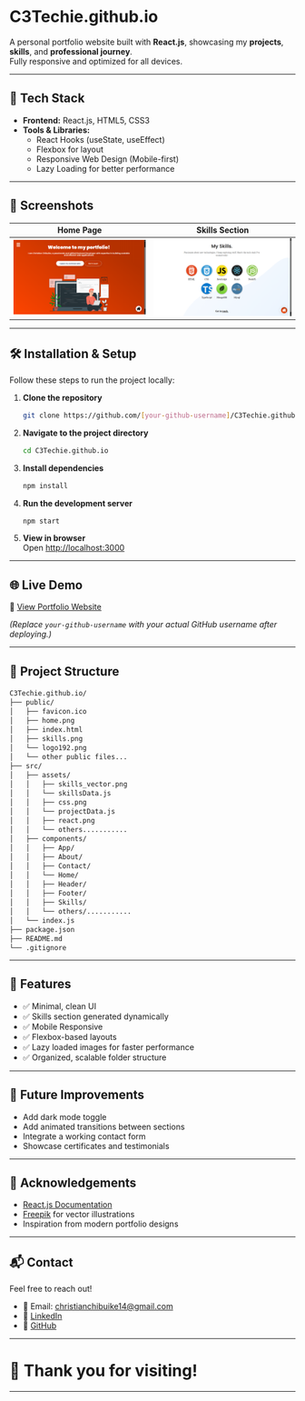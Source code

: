 # C3Techie.github.io

A personal portfolio website built with **React.js**, showcasing my **projects**, **skills**, and **professional journey**.  
Fully responsive and optimized for all devices.

---

## 🚀 Tech Stack

- **Frontend:** React.js, HTML5, CSS3
- **Tools & Libraries:**
  - React Hooks (useState, useEffect)
  - Flexbox for layout
  - Responsive Web Design (Mobile-first)
  - Lazy Loading for better performance

---

## 📸 Screenshots

|               Home Page               |              Skills Section               |
| :-----------------------------------: | :---------------------------------------: |
| ![Home Screenshot](./public/home.png) | ![Skills Screenshot](./public/skills.png) |

---

## 🛠️ Installation & Setup

Follow these steps to run the project locally:

1. **Clone the repository**

   ```bash
   git clone https://github.com/[your-github-username]/C3Techie.github.io.git
   ```

2. **Navigate to the project directory**

   ```bash
   cd C3Techie.github.io
   ```

3. **Install dependencies**

   ```bash
   npm install
   ```

4. **Run the development server**

   ```bash
   npm start
   ```

5. **View in browser**  
   Open [http://localhost:3000](http://localhost:3000)

---

## 🌐 Live Demo

🔗 [View Portfolio Website](https://your-github-username.github.io/C3Techie.github.io)

_(Replace `your-github-username` with your actual GitHub username after deploying.)_

---

## 📁 Project Structure

```
C3Techie.github.io/
├── public/
│   ├── favicon.ico
│   ├── home.png
│   ├── index.html
│   ├── skills.png
│   └── logo192.png
│   └── other public files...
├── src/
│   ├── assets/
│   │   ├── skills_vector.png
│   │   └── skillsData.js
│   │   ├── css.png
│   │   └── projectData.js
│   │   ├── react.png
│   │   └── others...........
│   ├── components/
│   │   ├── App/
│   │   ├── About/
│   │   ├── Contact/
│   │   └── Home/
│   │   ├── Header/
│   │   ├── Footer/
│   │   ├── Skills/
│   │   └── others/...........
│   └── index.js
├── package.json
├── README.md
└── .gitignore
```

---

## 🎯 Features

- ✅ Minimal, clean UI
- ✅ Skills section generated dynamically
- ✅ Mobile Responsive
- ✅ Flexbox-based layouts
- ✅ Lazy loaded images for faster performance
- ✅ Organized, scalable folder structure

---

## 🧩 Future Improvements

- Add dark mode toggle
- Add animated transitions between sections
- Integrate a working contact form
- Showcase certificates and testimonials

---

## 🙌 Acknowledgements

- [React.js Documentation](https://reactjs.org/docs/getting-started.html)
- [Freepik](https://www.freepik.com/) for vector illustrations
- Inspiration from modern portfolio designs

---

## 📬 Contact

Feel free to reach out!

- 📧 Email: christianchibuike14@gmail.com
- 🔗 [LinkedIn](https://www.instagram.com/c3techie/)
- 🐙 [GitHub](https://github.com/C3Techie)

---

# 🚀 Thank you for visiting!

---
